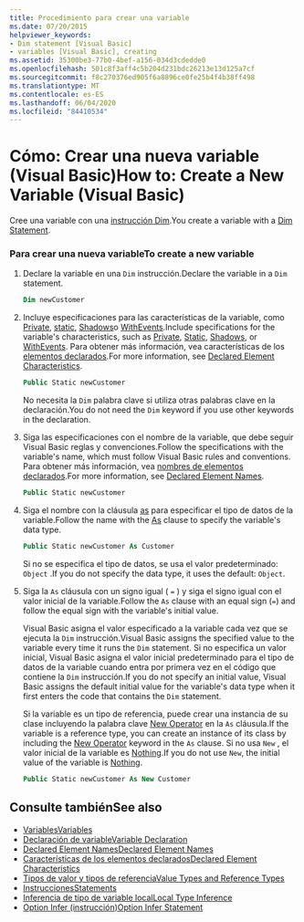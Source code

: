 ```yaml
---
title: Procedimiento para crear una variable
ms.date: 07/20/2015
helpviewer_keywords:
- Dim statement [Visual Basic]
- variables [Visual Basic], creating
ms.assetid: 35300be3-77b0-4bef-a156-034d3cdedde0
ms.openlocfilehash: 501c8f3aff4c5b204d231bdc26213e13d125a7cf
ms.sourcegitcommit: f8c270376ed905f6a8896ce0fe25b4f4b38ff498
ms.translationtype: MT
ms.contentlocale: es-ES
ms.lasthandoff: 06/04/2020
ms.locfileid: "84410534"
---
```

# <a name="how-to-create-a-new-variable-visual-basic"></a><span data-ttu-id="ace6f-102">Cómo: Crear una nueva variable (Visual Basic)</span><span class="sxs-lookup"><span data-stu-id="ace6f-102">How to: Create a New Variable (Visual Basic)</span></span>

<span data-ttu-id="ace6f-103">Cree una variable con una [instrucción Dim](../../../language-reference/statements/dim-statement.md).</span><span class="sxs-lookup"><span data-stu-id="ace6f-103">You create a variable with a [Dim Statement](../../../language-reference/statements/dim-statement.md).</span></span>

### <a name="to-create-a-new-variable"></a><span data-ttu-id="ace6f-104">Para crear una nueva variable</span><span class="sxs-lookup"><span data-stu-id="ace6f-104">To create a new variable</span></span>

1. <span data-ttu-id="ace6f-105">Declare la variable en una `Dim` instrucción.</span><span class="sxs-lookup"><span data-stu-id="ace6f-105">Declare the variable in a `Dim` statement.</span></span>

    ```vb
    Dim newCustomer
    ```

2. <span data-ttu-id="ace6f-106">Incluye especificaciones para las características de la variable, como [Private](../../../language-reference/modifiers/private.md), [static](../../../language-reference/modifiers/static.md), [Shadows](../../../language-reference/modifiers/shadows.md)o [WithEvents](../../../language-reference/modifiers/withevents.md).</span><span class="sxs-lookup"><span data-stu-id="ace6f-106">Include specifications for the variable's characteristics, such as [Private](../../../language-reference/modifiers/private.md), [Static](../../../language-reference/modifiers/static.md), [Shadows](../../../language-reference/modifiers/shadows.md), or [WithEvents](../../../language-reference/modifiers/withevents.md).</span></span> <span data-ttu-id="ace6f-107">Para obtener más información, vea características de los [elementos declarados](../declared-elements/declared-element-characteristics.md).</span><span class="sxs-lookup"><span data-stu-id="ace6f-107">For more information, see [Declared Element Characteristics](../declared-elements/declared-element-characteristics.md).</span></span>

    ```vb
    Public Static newCustomer
    ```

    <span data-ttu-id="ace6f-108">No necesita la `Dim` palabra clave si utiliza otras palabras clave en la declaración.</span><span class="sxs-lookup"><span data-stu-id="ace6f-108">You do not need the `Dim` keyword if you use other keywords in the declaration.</span></span>

3. <span data-ttu-id="ace6f-109">Siga las especificaciones con el nombre de la variable, que debe seguir Visual Basic reglas y convenciones.</span><span class="sxs-lookup"><span data-stu-id="ace6f-109">Follow the specifications with the variable's name, which must follow Visual Basic rules and conventions.</span></span> <span data-ttu-id="ace6f-110">Para obtener más información, vea [nombres de elementos declarados](../declared-elements/declared-element-names.md).</span><span class="sxs-lookup"><span data-stu-id="ace6f-110">For more information, see [Declared Element Names](../declared-elements/declared-element-names.md).</span></span>

    ```vb
    Public Static newCustomer
    ```

4. <span data-ttu-id="ace6f-111">Siga el nombre con la cláusula [as](../../../language-reference/statements/as-clause.md) para especificar el tipo de datos de la variable.</span><span class="sxs-lookup"><span data-stu-id="ace6f-111">Follow the name with the [As](../../../language-reference/statements/as-clause.md) clause to specify the variable's data type.</span></span>

    ```vb
    Public Static newCustomer As Customer
    ```

    <span data-ttu-id="ace6f-112">Si no se especifica el tipo de datos, se usa el valor predeterminado: `Object` .</span><span class="sxs-lookup"><span data-stu-id="ace6f-112">If you do not specify the data type, it uses the default: `Object`.</span></span>

5. <span data-ttu-id="ace6f-113">Siga la `As` cláusula con un signo igual ( `=` ) y siga el signo igual con el valor inicial de la variable.</span><span class="sxs-lookup"><span data-stu-id="ace6f-113">Follow the `As` clause with an equal sign (`=`) and follow the equal sign with the variable's initial value.</span></span>

    <span data-ttu-id="ace6f-114">Visual Basic asigna el valor especificado a la variable cada vez que se ejecuta la `Dim` instrucción.</span><span class="sxs-lookup"><span data-stu-id="ace6f-114">Visual Basic assigns the specified value to the variable every time it runs the `Dim` statement.</span></span> <span data-ttu-id="ace6f-115">Si no especifica un valor inicial, Visual Basic asigna el valor inicial predeterminado para el tipo de datos de la variable cuando entra por primera vez en el código que contiene la `Dim` instrucción.</span><span class="sxs-lookup"><span data-stu-id="ace6f-115">If you do not specify an initial value, Visual Basic assigns the default initial value for the variable's data type when it first enters the code that contains the `Dim` statement.</span></span>

    <span data-ttu-id="ace6f-116">Si la variable es un tipo de referencia, puede crear una instancia de su clase incluyendo la palabra clave [New Operator](../../../language-reference/operators/new-operator.md) en la `As` cláusula.</span><span class="sxs-lookup"><span data-stu-id="ace6f-116">If the variable is a reference type, you can create an instance of its class by including the [New Operator](../../../language-reference/operators/new-operator.md) keyword in the `As` clause.</span></span> <span data-ttu-id="ace6f-117">Si no usa `New` , el valor inicial de la variable es [Nothing](../../../language-reference/nothing.md).</span><span class="sxs-lookup"><span data-stu-id="ace6f-117">If you do not use `New`, the initial value of the variable is [Nothing](../../../language-reference/nothing.md).</span></span>

    ```vb
    Public Static newCustomer As New Customer
    ```

## <a name="see-also"></a><span data-ttu-id="ace6f-118">Consulte también</span><span class="sxs-lookup"><span data-stu-id="ace6f-118">See also</span></span>

- [<span data-ttu-id="ace6f-119">Variables</span><span class="sxs-lookup"><span data-stu-id="ace6f-119">Variables</span></span>](index.md)
- [<span data-ttu-id="ace6f-120">Declaración de variable</span><span class="sxs-lookup"><span data-stu-id="ace6f-120">Variable Declaration</span></span>](variable-declaration.md)
- [<span data-ttu-id="ace6f-121">Declared Element Names</span><span class="sxs-lookup"><span data-stu-id="ace6f-121">Declared Element Names</span></span>](../declared-elements/declared-element-names.md)
- [<span data-ttu-id="ace6f-122">Características de los elementos declarados</span><span class="sxs-lookup"><span data-stu-id="ace6f-122">Declared Element Characteristics</span></span>](../declared-elements/declared-element-characteristics.md)
- [<span data-ttu-id="ace6f-123">Tipos de valor y tipos de referencia</span><span class="sxs-lookup"><span data-stu-id="ace6f-123">Value Types and Reference Types</span></span>](../data-types/value-types-and-reference-types.md)
- [<span data-ttu-id="ace6f-124">Instrucciones</span><span class="sxs-lookup"><span data-stu-id="ace6f-124">Statements</span></span>](../../../language-reference/statements/index.md)
- [<span data-ttu-id="ace6f-125">Inferencia de tipo de variable local</span><span class="sxs-lookup"><span data-stu-id="ace6f-125">Local Type Inference</span></span>](local-type-inference.md)
- [<span data-ttu-id="ace6f-126">Option Infer (instrucción)</span><span class="sxs-lookup"><span data-stu-id="ace6f-126">Option Infer Statement</span></span>](../../../language-reference/statements/option-infer-statement.md)
